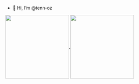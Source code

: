 - 👋 Hi, I’m @tenn-oz

<a href="https://github.com/anuraghazra/github-readme-stats">
  <img height=200 align="center" src="https://github-readme-stats.vercel.app/api?username=tenn-oz" />
</a>
<a href="https://github.com/anuraghazra/convoychat">
  <img height=200 align="center" src="https://github-readme-stats.vercel.app/api/top-langs?username=tenn-oz&layout=compact&card_width=320" />
</a>


<!---
tenn-oz/tenn-oz is a ✨ special ✨ repository because its `README.md` (this file) appears on your GitHub profile.
You can click the Preview link to take a look at your changes.
--->
